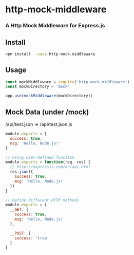 # http-mock-middleware

### A Http Mock Middleware for Express.js

## Install

``` bash
npm install --save http-mock-middleware
```

## Usage

``` js
const mockMiddleware = require('http-mock-middleware')
const mockDirectory = 'mock'

app.use(mockMiddleware(mockDirectory))
```

## Mock Data (under /mock)
/api/test.json => /api/test.json.js

``` js
module.exports = {
  success: true,
  msg: 'Hello, Node.js!'
}

// Using user-defined funciton
module.exports = function(req, res) {
  // http://expressjs.com/en/api.html
  res.json({
    success: true,
    msg: 'Hello, Node.js!'
  })
}

// Define different HTTP methods
module.exports = {
  __GET: {
    success: true,
    msg: 'Hello, Node.js!'
  },

  __POST: {
    success: 'true'
  }
}
```
